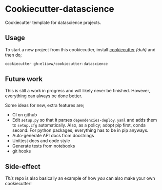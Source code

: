 Cookiecutter-datascience
========================

Cookiecutter template for datascience projects.

Usage
-----
To start a new project from this cookiecutter, install [cookiecutter](https://cookiecutter.readthedocs.io/en/latest/) _(duh)_ and then do;

```bash
cookiecutter gh:eliavw/cookiecutter-datascience
``` 

Future work
-----------

This is still a work in progress and will likely never be finished. However, everything can always be done better. 

Some ideas for new, extra features are;

- CI on github
- Edit `setup.py` so that it parses `dependencies-deploy.yaml` and adds them to `setup.cfg` automatically. Also, as a policy; adopt pip first, conda second. For python packages, everything has to be in pip anyways.
- Auto-generate API docs from docstrings
- Unittest docs and code style
- Generate tests from notebooks
- git hooks

Side-effect
----------------------

_This_ repo is also basically an example of how _you_ can also make your own cookiecutter!
